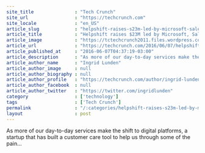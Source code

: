 ```yaml
---
site_title               : "Tech Crunch"
site_url                 : "https://techcrunch.com"
site_locale              : "en_US"
article_slug             : "helpshift-raises-s23m-led-by-microsoft-salesforce-for-a-chat-tool-that-helps-with-crm-in-apps"
article_title            : "Helpshift raises $23M led by Microsoft, Salesforce for a chat tool that helps with CRM in apps"
article_image            : "https://tctechcrunch2011.files.wordpress.com/2016/06/screen-shot-2016-06-07-at-13-32-41.png?w=705&h=400&crop=1"
article_url              : "https://techcrunch.com/2016/06/07/helpshift-raises-23m-led-by-microsoft-salesforce-for-a-chat-tool-that-helps-with-crm-in-apps/"
article_published_at     : "2016-06-07T04:37:19-03:00"
article_description      : "As more of our day-to-day services make the shift to digital platforms, a startup that has built a customer care tool to help us through some of the pain..."
article_author_name      : "Ingrid Lunden"
article_author_image     : null
article_author_biography : null
article_author_profile   : "https://techcrunch.com/author/ingrid-lunden/"
article_author_facebook  : null
article_author_twitter   : "https://twitter.com/ingridlunden"
category                 : ['technology']
tags                     : ['Tech Crunch']
permalink                : "/:categories/helpshift-raises-s23m-led-by-microsoft-salesforce-for-a-chat-tool-that-helps-with-crm-in-apps/"
layout                   : post
---
```


As more of our day-to-day services make the shift to digital platforms, a startup that has built a customer care tool to help us through some of the pain...
